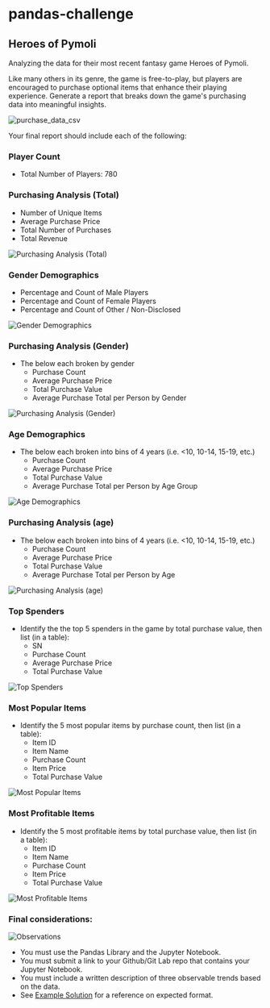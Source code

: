 # pandas-challenge
## Heroes of Pymoli

Analyzing the data for their most recent fantasy game Heroes of Pymoli.

Like many others in its genre, the game is free-to-play, but players are encouraged to purchase optional items that enhance their playing experience. Generate a report that breaks down the game's purchasing data into meaningful insights.

![purchase_data_csv](https://github.com/christin-c-sok/pandas-challenge/blob/main/Images/001_purchase_data_csv.png)

Your final report should include each of the following:

### Player Count

* Total Number of Players: 780

### Purchasing Analysis (Total)

* Number of Unique Items
* Average Purchase Price
* Total Number of Purchases
* Total Revenue

![Purchasing Analysis (Total)](https://github.com/christin-c-sok/pandas-challenge/blob/main/Images/002_purchasing_analysis_total.png)


### Gender Demographics

* Percentage and Count of Male Players
* Percentage and Count of Female Players
* Percentage and Count of Other / Non-Disclosed

![Gender Demographics](https://github.com/christin-c-sok/pandas-challenge/blob/main/Images/003_gender_demographics.png)


### Purchasing Analysis (Gender)

* The below each broken by gender
  * Purchase Count
  * Average Purchase Price
  * Total Purchase Value
  * Average Purchase Total per Person by Gender

![Purchasing Analysis (Gender)](https://github.com/christin-c-sok/pandas-challenge/blob/main/Images/004_purchasing_analysis_by_gender.png)


### Age Demographics

* The below each broken into bins of 4 years (i.e. &lt;10, 10-14, 15-19, etc.)
  * Purchase Count
  * Average Purchase Price
  * Total Purchase Value
  * Average Purchase Total per Person by Age Group

![Age Demographics](https://github.com/christin-c-sok/pandas-challenge/blob/main/Images/005_age_demographics.png)


### Purchasing Analysis (age)

* The below each broken into bins of 4 years (i.e. &lt;10, 10-14, 15-19, etc.)
  * Purchase Count
  * Average Purchase Price
  * Total Purchase Value
  * Average Purchase Total per Person by Age

![Purchasing Analysis (age)](https://github.com/christin-c-sok/pandas-challenge/blob/main/Images/006_purchasing_analysis_by_age.png)


### Top Spenders

* Identify the the top 5 spenders in the game by total purchase value, then list (in a table):
  * SN
  * Purchase Count
  * Average Purchase Price
  * Total Purchase Value

![Top Spenders](https://github.com/christin-c-sok/pandas-challenge/blob/main/Images/007_top_spenders.png)


### Most Popular Items

* Identify the 5 most popular items by purchase count, then list (in a table):
  * Item ID
  * Item Name
  * Purchase Count
  * Item Price
  * Total Purchase Value

![Most Popular Items](https://github.com/christin-c-sok/pandas-challenge/blob/main/Images/008_most_popular_items.png)


### Most Profitable Items

* Identify the 5 most profitable items by total purchase value, then list (in a table):
  * Item ID
  * Item Name
  * Purchase Count
  * Item Price
  * Total Purchase Value

![Most Profitable Items](https://github.com/christin-c-sok/pandas-challenge/blob/main/Images/009_most_profitable_items.png)


### Final considerations:

![Observations](https://github.com/christin-c-sok/pandas-challenge/blob/main/Images/010_observations.png)


* You must use the Pandas Library and the Jupyter Notebook.
* You must submit a link to your Github/Git Lab repo that contains your Jupyter Notebook.
* You must include a written description of three observable trends based on the data.
* See [Example Solution](HeroesOfPymoli/HeroesOfPymoli_starter.ipynb) for a reference on expected format.

